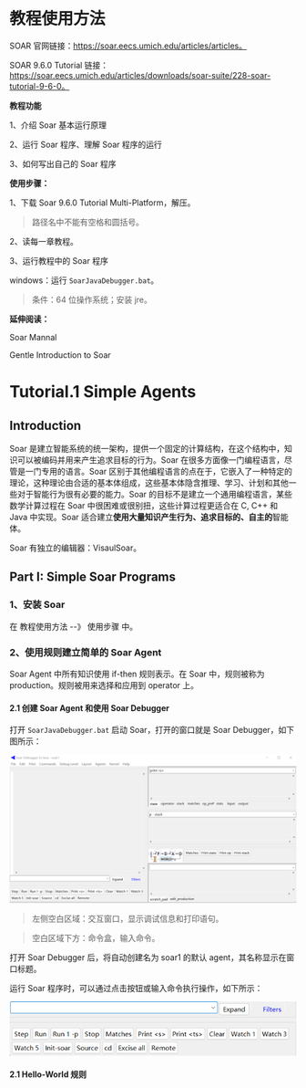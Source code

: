 # 教程使用方法

SOAR 官网链接：https://soar.eecs.umich.edu/articles/articles。

SOAR 9.6.0 Tutorial 链接：https://soar.eecs.umich.edu/articles/downloads/soar-suite/228-soar-tutorial-9-6-0。

**教程功能**

1、介绍 Soar 基本运行原理

2、运行 Soar 程序、理解 Soar 程序的运行

3、如何写出自己的 Soar 程序

**使用步骤：**

1、下载 Soar 9.6.0 Tutorial Multi-Platform，解压。

> 路径名中不能有空格和圆括号。

2、读每一章教程。

3、运行教程中的 Soar 程序

windows：运行 `SoarJavaDebugger.bat`。

> 条件：64 位操作系统；安装 jre。

**延伸阅读：**

Soar Mannal

Gentle Introduction to Soar

# Tutorial.1 Simple Agents

## Introduction

Soar 是建立智能系统的统一架构，提供一个固定的计算结构，在这个结构中，知识可以被编码并用来产生追求目标的行为。Soar 在很多方面像一门编程语言，尽管是一门专用的语言。Soar 区别于其他编程语言的点在于，它嵌入了一种特定的理论，这种理论由合适的基本体组成，这些基本体隐含推理、学习、计划和其他一些对于智能行为很有必要的能力。Soar 的目标不是建立一个通用编程语言，某些数学计算过程在 Soar 中很困难或很别扭，这些计算过程更适合在 C, C++ 和 Java 中实现。Soar 适合建立**使用大量知识产生行为、追求目标的、自主的**智能体。

Soar 有独立的编辑器：VisaulSoar。

## Part I: Simple Soar Programs

### 1、安装 Soar

在 教程使用方法 --》 使用步骤 中。

### 2、使用规则建立简单的 Soar Agent

Soar Agent 中所有知识使用 if-then 规则表示。在 Soar 中，规则被称为 production。规则被用来选择和应用到 operator 上。

#### 2.1 创建 Soar Agent 和使用 Soar Debugger 

打开 `SoarJavaDebugger.bat` 启动 Soar，打开的窗口就是 Soar Debugger，如下图所示：

![image-20221024154627236](img/SoarDebugger.png) 

> 左侧空白区域：交互窗口，显示调试信息和打印语句。

> 空白区域下方：命令盒，输入命令。

打开 Soar Debugger 后，将自动创建名为 soar1 的默认 agent，其名称显示在窗口标题。

运行 Soar 程序时，可以通过点击按钮或输入命令执行操作，如下所示：

![image-20221024160925821](img/Command.png)

#### 2.1 Hello-World 规则

